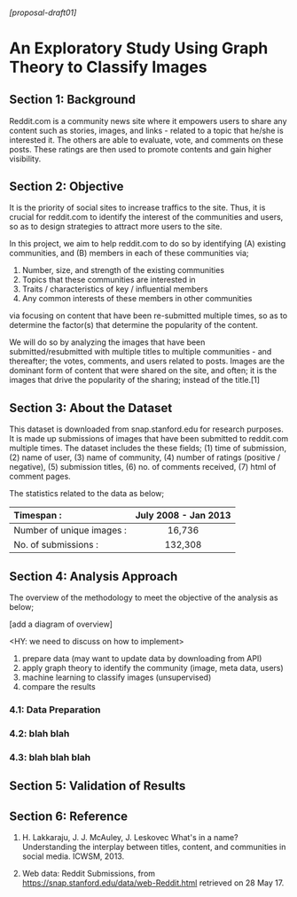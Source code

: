 ###### [proposal-draft01]
# An Exploratory Study Using Graph Theory to Classify Images

## Section 1: Background
Reddit.com is a community news site where it empowers users to share any content such as stories, images, and links - related to a topic that he/she is interested it. The others are able to evaluate, vote, and comments on these posts. These ratings are then used to promote contents and gain higher visibility.

## Section 2: Objective
It is the priority of social sites to increase traffics to the site. Thus, it is crucial for reddit.com to identify the interest of the communities and users, so as to design strategies to attract more users to the site.

In this project, we aim to help reddit.com to do so by identifying (A) existing communities, and (B) members in each of these communities via;

1. Number, size, and strength of the existing communities
2. Topics that these communities are interested in
3. Traits / characteristics of key / influential members
4. Any common interests of these members in other communities

via focusing on content that have been re-submitted multiple times, so as to determine the factor(s) that determine the popularity of the content.

We will do so by analyzing the images that have been submitted/resubmitted with multiple titles to multiple communities - and thereafter; the votes, comments, and users related to posts. Images are the dominant form of content that were shared on the site, and often; it is the images that drive the popularity of the sharing; instead of the title.[1]

## Section 3: About the Dataset
This dataset is downloaded from snap.stanford.edu for research purposes. It is made up submissions of images that have been submitted to reddit.com multiple times. The dataset includes the these fields; (1) time of submission, (2) name of user, (3) name of community, (4) number of ratings (positive / negative), (5) submission titles, (6) no. of comments received, (7) html of comment pages.

The statistics related to the data as below;

| Timespan :                | July 2008 - Jan 2013|
| :-------------|:-------------:|
| Number of unique images : | 16,736|
| No. of submissions : |132,308  |

## Section 4: Analysis Approach

The overview of the methodology to meet the objective of the analysis as below;

[add a diagram of overview]

<HY: we need to discuss on how to implement>
1. prepare data (may want to update data by downloading from API)
2. apply graph theory to identify the community (image, meta data, users)
3. machine learning to classify images (unsupervised)
4. compare the results

### 4.1: Data Preparation

<in html for each comment : need to list down how to clean each of the file>

### 4.2: blah blah

### 4.3: blah blah blah

## Section 5: Validation of Results

## Section 6: Reference
1. H. Lakkaraju, J. J. McAuley, J. Leskovec What's in a name? Understanding the interplay between titles, content, and communities in social media. ICWSM, 2013.

2. Web data: Reddit Submissions, from https://snap.stanford.edu/data/web-Reddit.html retrieved on 28 May 17.
